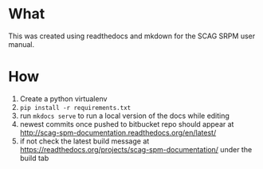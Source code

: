 # What
This was created using readthedocs and mkdown for the SCAG SRPM user manual.

# How
1. Create a python virtualenv
2. `pip install -r requirements.txt`
3. run `mkdocs serve` to run a local version of the docs while editing
4. newest commits once pushed to bitbucket repo should appear at http://scag-spm-documentation.readthedocs.org/en/latest/
5. if not check the latest build message at https://readthedocs.org/projects/scag-spm-documentation/ under the build tab
